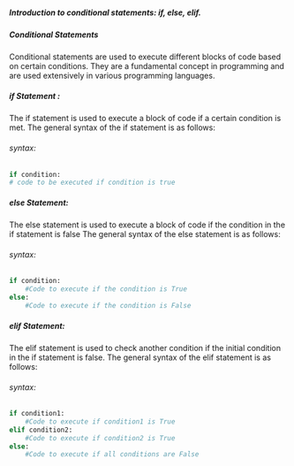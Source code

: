 ##### Introduction to conditional statements: if, else, elif.

##### Conditional Statements
Conditional statements are used to execute different blocks of code based on certain conditions. They are a fundamental concept in programming and are used extensively in various programming languages.

##### if Statement :
The if statement is used to execute a block of code if a certain condition is met. The general syntax of the if statement is as follows:

###### syntax:
```python
if condition:
# code to be executed if condition is true
```

##### else Statement:
The else statement is used to execute a block of code if the condition in the if statement is false
The general syntax of the else statement is as follows:

###### syntax:
```python
if condition:
    #Code to execute if the condition is True
else:
    #Code to execute if the condition is False
```
##### elif Statement:
The elif statement is used to check another condition if the initial condition in the if statement is false.
The general syntax of the elif statement is as follows:
###### syntax:
```python
if condition1:
    #Code to execute if condition1 is True
elif condition2:
    #Code to execute if condition2 is True
else:
    #Code to execute if all conditions are False

```